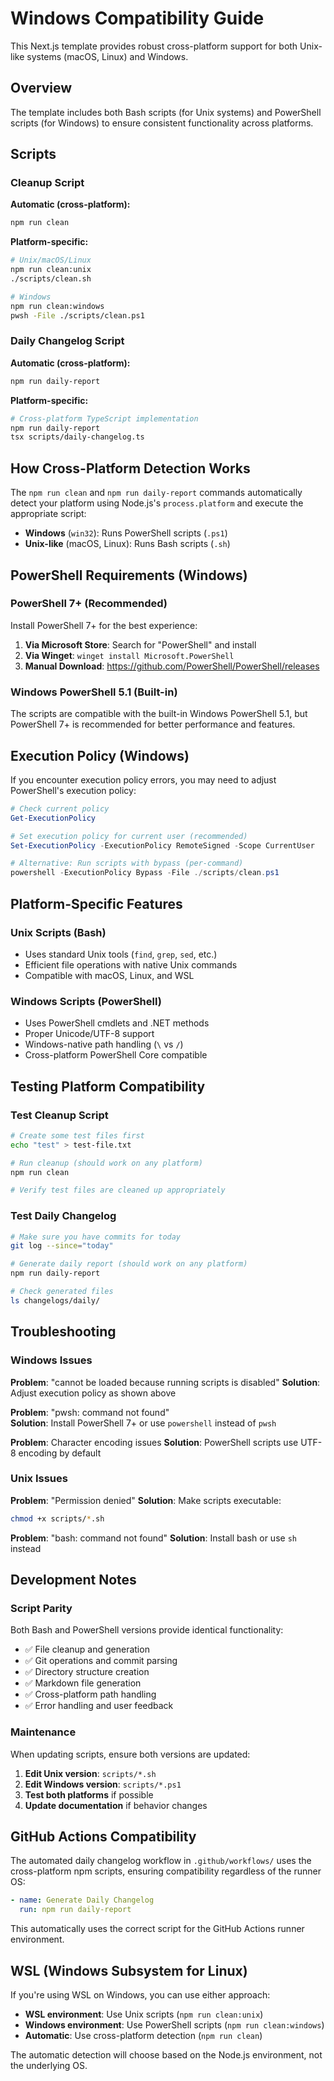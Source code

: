 # Windows Compatibility Guide

This Next.js template provides robust cross-platform support for both Unix-like systems (macOS, Linux) and Windows.

## Overview

The template includes both Bash scripts (for Unix systems) and PowerShell scripts (for Windows) to ensure consistent functionality across platforms.

## Scripts

### Cleanup Script

**Automatic (cross-platform):**

```bash
npm run clean
```

**Platform-specific:**

```bash
# Unix/macOS/Linux
npm run clean:unix
./scripts/clean.sh

# Windows
npm run clean:windows
pwsh -File ./scripts/clean.ps1
```

### Daily Changelog Script

**Automatic (cross-platform):**

```bash
npm run daily-report
```

**Platform-specific:**

```bash
# Cross-platform TypeScript implementation
npm run daily-report
tsx scripts/daily-changelog.ts
```

## How Cross-Platform Detection Works

The `npm run clean` and `npm run daily-report` commands automatically detect your platform using Node.js's `process.platform` and execute the appropriate script:

- **Windows** (`win32`): Runs PowerShell scripts (`.ps1`)
- **Unix-like** (macOS, Linux): Runs Bash scripts (`.sh`)

## PowerShell Requirements (Windows)

### PowerShell 7+ (Recommended)

Install PowerShell 7+ for the best experience:

1. **Via Microsoft Store**: Search for "PowerShell" and install
2. **Via Winget**: `winget install Microsoft.PowerShell`
3. **Manual Download**: https://github.com/PowerShell/PowerShell/releases

### Windows PowerShell 5.1 (Built-in)

The scripts are compatible with the built-in Windows PowerShell 5.1, but PowerShell 7+ is recommended for better performance and features.

## Execution Policy (Windows)

If you encounter execution policy errors, you may need to adjust PowerShell's execution policy:

```powershell
# Check current policy
Get-ExecutionPolicy

# Set execution policy for current user (recommended)
Set-ExecutionPolicy -ExecutionPolicy RemoteSigned -Scope CurrentUser

# Alternative: Run scripts with bypass (per-command)
powershell -ExecutionPolicy Bypass -File ./scripts/clean.ps1
```

## Platform-Specific Features

### Unix Scripts (Bash)

- Uses standard Unix tools (`find`, `grep`, `sed`, etc.)
- Efficient file operations with native Unix commands
- Compatible with macOS, Linux, and WSL

### Windows Scripts (PowerShell)

- Uses PowerShell cmdlets and .NET methods
- Proper Unicode/UTF-8 support
- Windows-native path handling (`\` vs `/`)
- Cross-platform PowerShell Core compatible

## Testing Platform Compatibility

### Test Cleanup Script

```bash
# Create some test files first
echo "test" > test-file.txt

# Run cleanup (should work on any platform)
npm run clean

# Verify test files are cleaned up appropriately
```

### Test Daily Changelog

```bash
# Make sure you have commits for today
git log --since="today"

# Generate daily report (should work on any platform)
npm run daily-report

# Check generated files
ls changelogs/daily/
```

## Troubleshooting

### Windows Issues

**Problem**: "cannot be loaded because running scripts is disabled"
**Solution**: Adjust execution policy as shown above

**Problem**: "pwsh: command not found"  
**Solution**: Install PowerShell 7+ or use `powershell` instead of `pwsh`

**Problem**: Character encoding issues
**Solution**: PowerShell scripts use UTF-8 encoding by default

### Unix Issues

**Problem**: "Permission denied"
**Solution**: Make scripts executable:

```bash
chmod +x scripts/*.sh
```

**Problem**: "bash: command not found"
**Solution**: Install bash or use `sh` instead

## Development Notes

### Script Parity

Both Bash and PowerShell versions provide identical functionality:

- ✅ File cleanup and generation
- ✅ Git operations and commit parsing
- ✅ Directory structure creation
- ✅ Markdown file generation
- ✅ Cross-platform path handling
- ✅ Error handling and user feedback

### Maintenance

When updating scripts, ensure both versions are updated:

1. **Edit Unix version**: `scripts/*.sh`
2. **Edit Windows version**: `scripts/*.ps1`
3. **Test both platforms** if possible
4. **Update documentation** if behavior changes

## GitHub Actions Compatibility

The automated daily changelog workflow in `.github/workflows/` uses the cross-platform npm scripts, ensuring compatibility regardless of the runner OS:

```yaml
- name: Generate Daily Changelog
  run: npm run daily-report
```

This automatically uses the correct script for the GitHub Actions runner environment.

## WSL (Windows Subsystem for Linux)

If you're using WSL on Windows, you can use either approach:

- **WSL environment**: Use Unix scripts (`npm run clean:unix`)
- **Windows environment**: Use PowerShell scripts (`npm run clean:windows`)
- **Automatic**: Use cross-platform detection (`npm run clean`)

The automatic detection will choose based on the Node.js environment, not the underlying OS.
